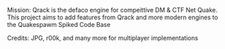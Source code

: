 Mission: 
Qrack is the defaco engine for compeittive DM & CTF Net Quake. This project aims to add features from Qrack and more modern engines to the Quakespawm Spiked Code Base

Credits:
JPG, r00k, and many more for multiplayer implementations

